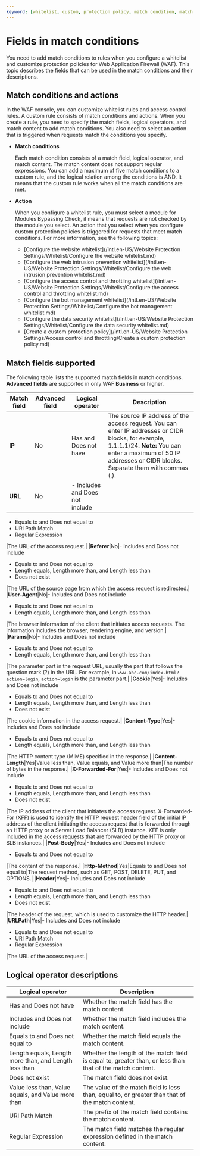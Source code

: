 ```yaml
---
keyword: [whitelist, custom, protection policy, match condition, match field, match content, logical operator]
---
```


# Fields in match conditions

You need to add match conditions to rules when you configure a whitelist and customize protection policies for Web Application Firewall \(WAF\). This topic describes the fields that can be used in the match conditions and their descriptions.

## Match conditions and actions

In the WAF console, you can customize whitelist rules and access control rules. A custom rule consists of match conditions and actions. When you create a rule, you need to specify the match fields, logical operators, and match content to add match conditions. You also need to select an action that is triggered when requests match the conditions you specify.

-   **Match conditions**

    Each match condition consists of a match field, logical operator, and match content. The match content does not support regular expressions. You can add a maximum of five match conditions to a custom rule, and the logical relation among the conditions is AND. It means that the custom rule works when all the match conditions are met.

-   **Action**

    When you configure a whitelist rule, you must select a module for Modules Bypassing Check, it means that requests are not checked by the module you select. An action that you select when you configure custom protection policies is triggered for requests that meet match conditions. For more information, see the following topics:

    -   [Configure the website whitelist](/intl.en-US/Website Protection Settings/Whitelist/Configure the website whitelist.md)
    -   [Configure the web intrusion prevention whitelist](/intl.en-US/Website Protection Settings/Whitelist/Configure the web intrusion prevention whitelist.md)
    -   [Configure the access control and throttling whitelist](/intl.en-US/Website Protection Settings/Whitelist/Configure the access control and throttling whitelist.md)
    -   [Configure the bot management whitelist](/intl.en-US/Website Protection Settings/Whitelist/Configure the bot management whitelist.md)
    -   [Configure the data security whitelist](/intl.en-US/Website Protection Settings/Whitelist/Configure the data security whitelist.md)
    -   [Create a custom protection policy](/intl.en-US/Website Protection Settings/Access control and throttling/Create a custom protection policy.md)

## Match fields supported

The following table lists the supported match fields in match conditions. **Advanced fields** are supported in only WAF **Business** or higher.

|Match field|Advanced field|Logical operator|Description|
|-----------|--------------|----------------|-----------|
|**IP**|No|Has and Does not have|The source IP address of the access request. You can enter IP addresses or CIDR blocks, for example, 1.1.1.1/24. **Note:** You can enter a maximum of 50 IP addresses or CIDR blocks. Separate them with commas \(,\). |
|**URL**|No|-   Includes and Does not include
-   Equals to and Does not equal to
-   URI Path Match
-   Regular Expression

|The URL of the access request.|
|**Referer**|No|-   Includes and Does not include
-   Equals to and Does not equal to
-   Length equals, Length more than, and Length less than
-   Does not exist

|The URL of the source page from which the access request is redirected.|
|**User-Agent**|No|-   Includes and Does not include
-   Equals to and Does not equal to
-   Length equals, Length more than, and Length less than

|The browser information of the client that initiates access requests. The information includes the browser, rendering engine, and version.|
|**Params**|No|-   Includes and Does not include
-   Equals to and Does not equal to
-   Length equals, Length more than, and Length less than

|The parameter part in the request URL, usually the part that follows the question mark \(?\) in the URL. For example, in `www.abc.com/index.html? action=login`, `action=login` is the parameter part.|
|**Cookie**|Yes|-   Includes and Does not include
-   Equals to and Does not equal to
-   Length equals, Length more than, and Length less than
-   Does not exist

|The cookie information in the access request.|
|**Content-Type**|Yes|-   Includes and Does not include
-   Equals to and Does not equal to
-   Length equals, Length more than, and Length less than

|The HTTP content type \(MIME\) specified in the response.|
|**Content-Length**|Yes|Value less than, Value equals, and Value more than|The number of bytes in the response.|
|**X-Forwarded-For**|Yes|-   Includes and Does not include
-   Equals to and Does not equal to
-   Length equals, Length more than, and Length less than
-   Does not exist

|The IP address of the client that initiates the access request. X-Forwarded-For \(XFF\) is used to identify the HTTP request header field of the initial IP address of the client initiating the access request that is forwarded through an HTTP proxy or a Server Load Balancer \(SLB\) instance. XFF is only included in the access requests that are forwarded by the HTTP proxy or SLB instances.|
|**Post-Body**|Yes|-   Includes and Does not include
-   Equals to and Does not equal to

|The content of the response.|
|**Http-Method**|Yes|Equals to and Does not equal to|The request method, such as GET, POST, DELETE, PUT, and OPTIONS.|
|**Header**|Yes|-   Includes and Does not include
-   Equals to and Does not equal to
-   Length equals, Length more than, and Length less than
-   Does not exist

|The header of the request, which is used to customize the HTTP header.|
|**URLPath**|Yes|-   Includes and Does not include
-   Equals to and Does not equal to
-   URI Path Match
-   Regular Expression

|The URL of the access request.|

## Logical operator descriptions

|Logical operator|Description|
|----------------|-----------|
|Has and Does not have|Whether the match field has the match content.|
|Includes and Does not include|Whether the match field includes the match content.|
|Equals to and Does not equal to|Whether the match field equals the match content.|
|Length equals, Length more than, and Length less than|Whether the length of the match field is equal to, greater than, or less than that of the match content.|
|Does not exist|The match field does not exist.|
|Value less than, Value equals, and Value more than|The value of the match field is less than, equal to, or greater than that of the match content.|
|URI Path Match|The prefix of the match field contains the match content.|
|Regular Expression|The match field matches the regular expression defined in the match content.|

